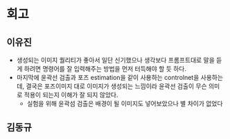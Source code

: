 # 회고  
## 이유진  
- 생성되는 이미지 퀄리티가 좋아서 일단 신기했으나 생각보다 프롬프트대로 말을 듣게 하려면 명령어를 잘 입력해주는 방법을 먼저 터득해야 할 듯 하다.
- 마지막에 윤곽선 검출과 포즈 estimation을 같이 사용하는 controlnet을 사용하는데, 결국은 포즈이미지 대로 이미지가 생성되는 느낌이라 윤곽선 검출이 무슨 의미로 적용이 되는지 이해가 잘 되지 않았다.
  - 실험을 위해 윤곽섬 검출은 배경이 될 이미지도 넣어보았으나 별 차이가 없었다


## 김동규  


